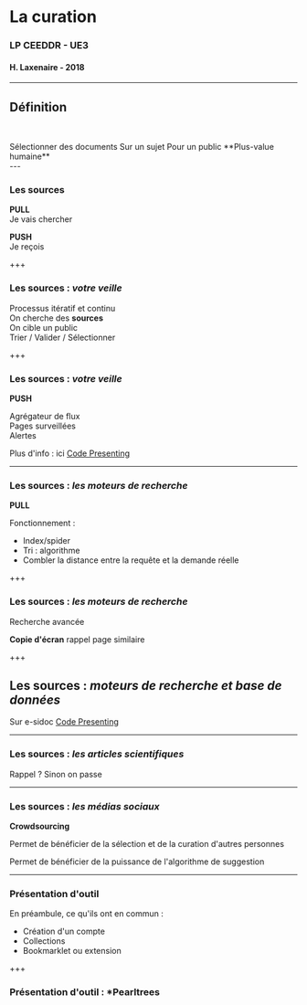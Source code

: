 
<!--Memento-->

<!-- Permet de personnaliser le texte qui apparait dans TOC-->
<!-- @title[titre modifié]-->

<!-- Permet d'avoir un cartouche autour du titre-->
<!--<p><span class="slide-title">JavaScript Block</span></p>-->

<!--permet d'ajouter une icone : https://fontawesome.com/icons?d=gallery-->
<!--@fa[arrows]-->


# La curation

### LP CEEDDR - UE3 
#### H. Laxenaire - 2018

---

## Définition

<br> <!--permet de sauter une ligne-->


<!--Mettre à gauche-->

<div class="text-align: left;">
Sélectionner des documents  
Sur un sujet  
Pour un public  
**Plus-value humaine**
</div>
---

### Les sources

**PULL**  
Je vais chercher  

**PUSH**  
Je reçois  

+++

### Les sources : *votre veille*

Processus itératif et continu  
On cherche des **sources**  
On cible un public  
Trier / Valider / Sélectionner

+++

### Les sources : *votre veille*

**PUSH**  

Agrégateur de flux  
Pages surveillées  
Alertes  

Plus d'info : ici [Code Presenting](https://github.com/gitpitch/gitpitch/wiki/Code-Presenting)

---

### Les sources : *les moteurs de recherche*

**PULL**

Fonctionnement :

* Index/spider
* Tri : algorithme
* Combler la distance entre la requête et la demande réelle

+++

### Les sources : *les moteurs de recherche*

Recherche avancée

**Copie d'écran** rappel page similaire

+++

## Les sources : *moteurs de recherche et base de données*

Sur e-sidoc
[Code Presenting](https://github.com/gitpitch/gitpitch/wiki/Code-Presenting)

---

### Les sources : *les articles scientifiques*

Rappel ?
Sinon on passe

---

### Les sources : *les médias sociaux*

**Crowdsourcing**

Permet de bénéficier de la sélection et de la curation d'autres personnes

<!--Ex. Pearltrees-->

Permet de bénéficier de la puissance de l'algorithme de suggestion

<!--Ex. Pinterest-->


---

### Présentation d'outil

En préambule, ce qu'ils ont en commun :   
- Création d'un compte
- Collections
- Bookmarklet ou extension

+++

### Présentation d'outil : *Pearltrees







